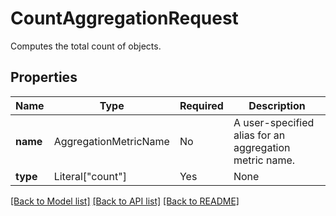 # CountAggregationRequest

Computes the total count of objects.

## Properties
Name | Type | Required | Description |
------------ | ------------- | ------------- | ------------- |
**name** | AggregationMetricName | No | A user-specified alias for an aggregation metric name. |
**type** | Literal["count"] | Yes | None |


[[Back to Model list]](../../README.md#documentation-for-models) [[Back to API list]](../../README.md#documentation-for-api-endpoints) [[Back to README]](../../README.md)
